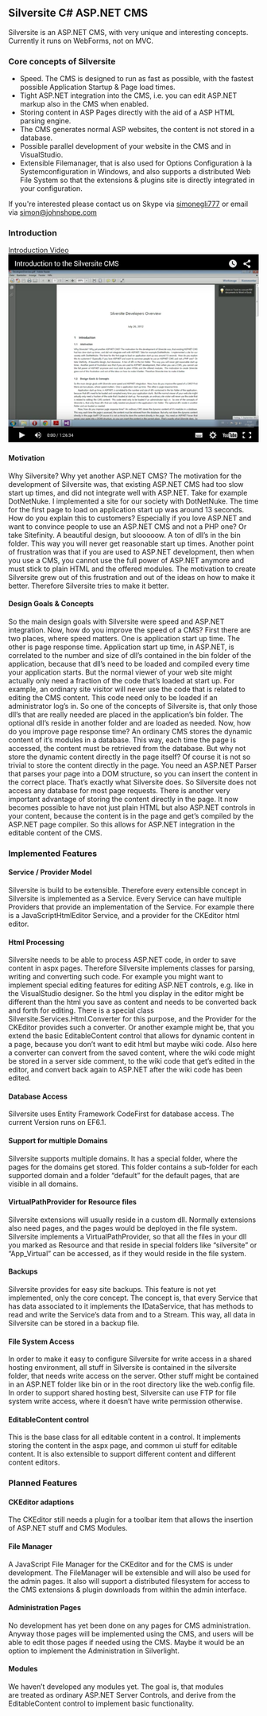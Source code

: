 ## Silversite C# ASP.NET CMS

Silversite is an ASP.NET CMS, with very unique and interesting concepts. Currently it runs on WebForms, not on MVC.

### Core concepts of Silversite

*   Speed. The CMS is designed to run as fast as possible, with the fastest possible Application Startup & Page load times.
*   Tight ASP.NET integration into the CMS, i.e. you can edit ASP.NET markup also in the CMS when enabled.
*   Storing content in ASP Pages directly with the aid of a ASP HTML parsing engine.
*   The CMS generates normal ASP websites, the content is not stored in a database.
*   Possible parallel development of your website in the CMS and in VisualStudio.
*   Extensible Filemanager, that is also used for Options Configuration à la Systemconfiguration in Windows, and also supports a distributed Web File System so that the extensions & plugins site is directly integrated in your configuration.

If you're interested please contact us on Skype via [simonegli777](skype:simonegli777?call&video=true) or email via [simon<span>@</span>johnshope.com](mailto:simon@johnshope.com)

### Introduction

[Introduction Video![](intro.png)](https://www.youtube.com/embed/_WpIro0fD9g?rel=0)

#### Motivation

Why Silversite? Why yet another ASP.NET CMS? The motivation for the development of Silversite was, that existing ASP.NET CMS had too slow start up times, and did not integrate well with ASP.NET. Take for example DotNetNuke. I implemented a site for our society with DotNetNuke. The time for the first page to load on application start up was around 13 seconds. How do you explain this to customers? Especially if you love ASP.NET and want to convince people to use an ASP.NET CMS and not a PHP one? Or take Sitefinity. A beautiful design, but slooooow. A ton of dll’s in the bin folder. This way you will never get reasonable start up times. Another point of frustration was that if you are used to ASP.NET development, then when you use a CMS, you cannot use the full power of ASP.NET anymore and must stick to plain HTML and the offered modules. The motivation to create Silversite grew out of this frustration and out of the ideas on how to make it better. Therefore Silversite tries to make it better.

#### Design Goals & Concepts

So the main design goals with Silversite were speed and ASP.NET integration. Now, how do you improve the speed of a CMS? First there are two places, where speed matters. One is application start up time. The other is page response time. Application start up time, in ASP.NET, is correlated to the number and size of dll’s contained in the bin folder of the application, because that dll’s need to be loaded and compiled every time your application starts. But the normal viewer of your web site might actually only need a fraction of the code that’s loaded at start up. For example, an ordinary site visitor will never use the code that is related to editing the CMS content. This code need only to be loaded if an administrator log’s in. So one of the concepts of Silversite is, that only those dll’s that are really needed are placed in the application’s bin folder. The optional dll’s reside in another folder and are loaded as needed. Now, how do you improve page response time? An ordinary CMS stores the dynamic content of it’s modules in a database. This way, each time the page is accessed, the content must be retrieved from the database. But why not store the dynamic content directly in the page itself? Of course it is not so trivial to store the content directly in the page. You need an ASP.NET Parser that parses your page into a DOM structure, so you can insert the content in the correct place. That’s exactly what Silversite does. So Silversite does not access any database for most page requests. There is another very important advantage of storing the content directly in the page. It now becomes possible to have not just plain HTML but also ASP.NET controls in your content, because the content is in the page and get’s compiled by the ASP.NET page compiler. So this allows for ASP.NET integration in the editable content of the CMS.

### Implemented Features

#### Service / Provider Model

Silversite is build to be extensible. Therefore every extensible concept in Silversite is implemented as a Service. Every Service can have multiple Providers that provide an implementation of the Service. For example there is a JavaScriptHtmlEditor Service, and a provider for the CKEditor html editor.

#### Html Processing

Silversite needs to be able to process ASP.NET code, in order to save content in aspx pages. Therefore Silversite implements classes for parsing, writing and converting such code. For example you might want to implement special editing features for editing ASP.NET controls, e.g. like in the VisualStudio designer. So the html you display in the editor might be different than the html you save as content and needs to be converted back and forth for editing. There is a special class Silversite.Services.Html.Converter for this purpose, and the Provider for the CKEditor provides such a converter. Or another example might be, that you extend the basic EditableContent control that allows for dynamic content in a page, because you don’t want to edit html but maybe wiki code. Also here a converter can convert from the saved content, where the wiki code might be stored in a server side comment, to the wiki code that get’s edited in the editor, and convert back again to ASP.NET after the wiki code has been edited.

#### Database Access

Silversite uses Entity Framework CodeFirst for database access. The current Version runs on EF6.1.

#### Support for multiple Domains

Silversite supports multiple domains. It has a special folder, where the pages for the domains get stored. This folder contains a sub-folder for each supported domain and a folder “default” for the default pages, that are visible in all domains.

#### VirtualPathProvider for Resource files

Silversite extensions will usually reside in a custom dll. Normally extensions also need pages, and the pages would be deployed in the file system. Silversite implements a VirtualPathProvider, so that all the files in your dll you marked as Resource and that reside in special folders like “silversite” or “App_Virtual” can be accessed, as if they would reside in the file system.

#### Backups

Silversite provides for easy site backups. This feature is not yet implemented, only the core concept. The concept is, that every Service that has data associated to it implements the IDataService, that has methods to read and write the Service’s data from and to a Stream. This way, all data in Silversite can be stored in a backup file.

#### File System Access

In order to make it easy to configure Silversite for write access in a shared hosting environment, all stuff in Silversite is contained in the silversite folder, that needs write access on the server. Other stuff might be contained in an ASP.NET folder like bin or in the root directory like the web.config file. In order to support shared hosting best, Silversite can use FTP for file system write access, where it doesn’t have write permission otherwise.

#### EditableContent control

This is the base class for all editable content in a control. It implements storing the content in the aspx page, and common ui stuff for editable content. It is also extensible to support different content and different content editors.

### Planned Features

#### CKEditor adaptions

The CKEditor still needs a plugin for a toolbar item that allows the insertion of ASP.NET stuff and CMS Modules.

#### File Manager

A JavaScript File Manager for the CKEditor and for the CMS is under development. The FileManager will be extensible and will also be used for the admin pages. It also will support a distributed filesystem for access to the CMS extensions & plugin downloads from within the admin interface.

#### Administration Pages

No development has yet been done on any pages for CMS administration. Anyway those pages will be implemented using the CMS, and users will be able to edit those pages if needed using the CMS. Maybe it would be an option to implement the Administration in Silverlight.

#### Modules

We haven’t developed any modules yet. The goal is, that modules are treated as ordinary ASP.NET Server Controls, and derive from the EditableContent control to implement basic functionality.
